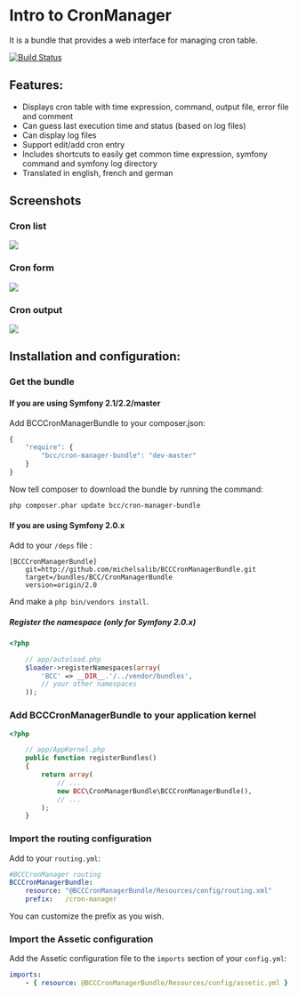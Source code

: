 # Intro to CronManager

It is a bundle that provides a web interface for managing cron table.

[![Build Status](https://secure.travis-ci.org/michelsalib/BCCCronManagerBundle.png?branch=master)](http://travis-ci.org/michelsalib/BCCCronManagerBundle)

## Features:

- Displays cron table with time expression, command, output file, error file and comment
- Can guess last execution time and status (based on log files)
- Can display log files
- Support edit/add cron entry
- Includes shortcuts to easily get common time expression, symfony command and symfony log directory
- Translated in english, french and german

## Screenshots
### Cron list
![](https://github.com/michelsalib/BCCCronManagerBundle/raw/master/Resources/screens/cron-list.png)
### Cron form
![](https://github.com/michelsalib/BCCCronManagerBundle/raw/master/Resources/screens/cron-form.png)
### Cron output
![](https://github.com/michelsalib/BCCCronManagerBundle/raw/master/Resources/screens/cron-file.png)

## Installation and configuration:

### Get the bundle

#### If you are using Symfony 2.1/2.2/master

Add BCCCronManagerBundle to your composer.json:

``` js
{
    "require": {
        "bcc/cron-manager-bundle": "dev-master"
    }
}
```
Now tell composer to download the bundle by running the command:
``` bash
php composer.phar update bcc/cron-manager-bundle
```

#### If you are using Symfony 2.0.x
Add to your `/deps` file :

```
[BCCCronManagerBundle]
    git=http://github.com/michelsalib/BCCCronManagerBundle.git
    target=/bundles/BCC/CronManagerBundle
    version=origin/2.0
```

And make a `php bin/vendors install`.

##### Register the namespace (only for Symfony 2.0.x)

``` php
<?php

    // app/autoload.php
    $loader->registerNamespaces(array(
        'BCC' => __DIR__.'/../vendor/bundles',
        // your other namespaces
    ));
```

### Add BCCCronManagerBundle to your application kernel

``` php
<?php

    // app/AppKernel.php
    public function registerBundles()
    {
        return array(
            // ...
            new BCC\CronManagerBundle\BCCCronManagerBundle(),
            // ...
        );
    }
```

### Import the routing configuration

Add to your `routing.yml`:

``` yml
#BCCCronManager routing
BCCCronManagerBundle:
    resource: "@BCCCronManagerBundle/Resources/config/routing.xml"
    prefix:   /cron-manager
```
You can customize the prefix as you wish.

### Import the Assetic configuration

Add the Assetic configuration file to the `imports` section of your `config.yml`:

``` yml
imports:
    - { resource: @BCCCronManagerBundle/Resources/config/assetic.yml }
```


